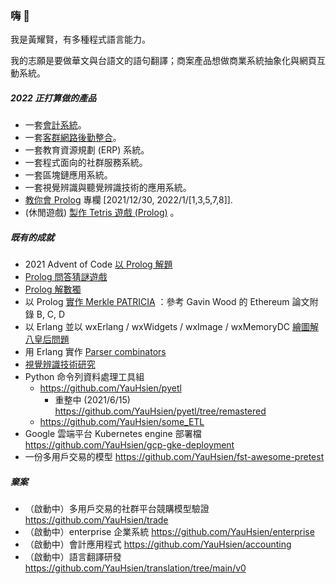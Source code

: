 ### 嗨 👋
我是黃耀賢，有多種程式語言能力。

我的志願是要做華文與台語文的語句翻譯；商案產品想做商業系統抽象化與網頁互動系統。

##### 2022 正打算做的產品
- 一套[會計系統](https://github.com/YauHsien/accounting)。
- 一套[客群網路後勤整合](https://github.com/YauHsien/customer-networks)。
- 一套教育資源規劃 (ERP) 系統。
- 一套程式面向的社群服務系統。
- 一套區塊鏈應用系統。
- 一套視覺辨識與聽覺辨識技術的應用系統。
- [教你會 Prolog](https://yauhsien.wordpress.com/2021/12/30/%e5%b0%88%e6%ac%84%e4%bc%81%e5%8a%83%ef%bc%9a%e3%80%8c%e6%95%99%e4%bd%a0%e6%9c%83-prolog-%e3%80%8d/) 專欄 [2021/12/30, 2022/1/[1,3,5,7,8]].
- (休閒遊戲) [製作 Tetris 遊戲 (Prolog)](https://github.com/YauHsien/prolog-tetris) 。

##### 既有的成就
- 2021 Advent of Code [以 Prolog 解題](https://github.com/YauHsien/advent-of-code-2021)
- [Prolog 問答猜謎遊戲](https://github.com/YauHsien/prolog_guess_who_game)
- [Prolog 解數獨](https://github.com/YauHsien/sudoku-solvers)
- 以 Prolog [實作 Merkle PATRICIA](https://github.com/YauHsien/modified-merkle-patricia-tree) ：參考 Gavin Wood 的 Ethereum 論文附錄 B, C, D
- 以 Erlang 並以 wxErlang / wxWidgets / wxImage / wxMemoryDC [繪圖解八皇后問題](https://github.com/YauHsien/erlang-exercises/tree/master/8-queens)
- 用 Erlang 實作 [Parser combinators](https://github.com/YauHsien/erljscon/tree/master/parsec)
- [視覺辨識技術研究](https://yauhsien.wordpress.com/2021/11/30/%e9%81%8b%e7%94%a8-detectron2-%e7%9a%84%e8%be%a8%e8%ad%98%e7%b5%90%e6%9e%9c/)
- Python 命令列資料處理工具組
  - https://github.com/YauHsien/pyetl
    - 重整中 (2021/6/15) https://github.com/YauHsien/pyetl/tree/remastered
  - https://github.com/YauHsien/some_ETL
- Google 雲端平台 Kubernetes engine 部署檔 https://github.com/YauHsien/gcp-gke-deployment
- 一份多用戶交易的模型 https://github.com/YauHsien/fst-awesome-pretest 

##### 棄案
- （啟動中）多用戶交易的社群平台競購模型驗證 https://github.com/YauHsien/trade
- （啟動中）enterprise 企業系統 https://github.com/YauHsien/enterprise
- （啟動中）會計應用程式 https://github.com/YauHsien/accounting
- （啟動中）語言翻譯研發 https://github.com/YauHsien/translation/tree/main/v0
